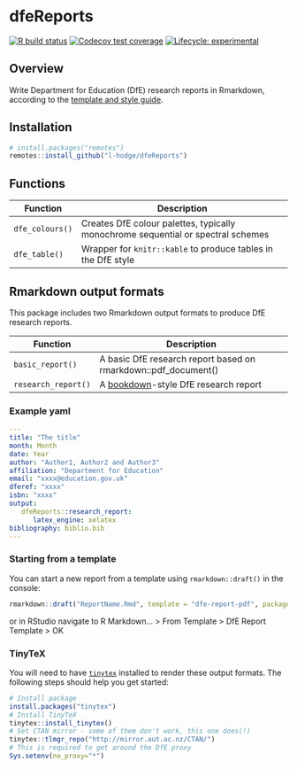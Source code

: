 
<!-- README.md is generated from README.Rmd. Please edit that file -->

# dfeReports

<!-- badges: start -->

[![R build
status](https://github.com/l-hodge/dfeReports/workflows/R-CMD-check/badge.svg)](https://github.com/l-hodge/dfeReports/actions)
[![Codecov test
coverage](https://codecov.io/gh/l-hodge/dfeReports/branch/main/graph/badge.svg)](https://app.codecov.io/gh/l-hodge/dfeReports/branch/main)
[![Lifecycle:
experimental](https://img.shields.io/badge/lifecycle-experimental-orange.svg)](https://www.tidyverse.org/lifecycle/#experimental)

<!-- badges: end -->

## Overview

Write Department for Education (DfE) research reports in Rmarkdown,
according to the [template and style
guide](https://www.gov.uk/government/publications/research-reports-guide-and-template).

## Installation

``` r
# install.packages("remotes")
remotes::install_github("l-hodge/dfeReports")
```

## Functions

| Function        | Description                                                                      |
|-----------------|----------------------------------------------------------------------------------|
| `dfe_colours()` | Creates DfE colour palettes, typically monochrome sequential or spectral schemes |
| `dfe_table()`   | Wrapper for `knitr::kable` to produce tables in the DfE style                    |

## Rmarkdown output formats

This package includes two Rmarkdown output formats to produce DfE
research reports.

| Function            | Description                                                                  |
|---------------------|------------------------------------------------------------------------------|
| `basic_report()`    | A basic DfE research report based on rmarkdown::pdf_document()               |
| `research_report()` | A [bookdown](https://bookdown.org/yihui/bookdown/)-style DfE research report |

### Example yaml

``` yaml
---
title: "The title"
month: Month
date: Year
author: "Author1, Author2 and Author3"
affiliation: "Department for Education"
email: "xxxx@education.gov.uk"
dferef: "xxxx"
isbn: "xxxx"
output: 
   dfeReports::research_report:
      latex_engine: xelatex
bibliography: biblio.bib
---
```

### Starting from a template

You can start a new report from a template using `rmarkdown::draft()` in
the console:

``` r
rmarkdown::draft("ReportName.Rmd", template = "dfe-report-pdf", package = "dfeReports")
```

or in RStudio navigate to R Markdown… \> From Template \> DfE Report
Template \> OK

### TinyTeX

You will need to have [`tinytex`](https://yihui.org/tinytex/) installed
to render these output formats. The following steps should help you get
started:

``` r
# Install package
install.packages("tinytex") 
# Install TinyTeX
tinytex::install_tinytex()
# Set CTAN mirror - some of them don't work, this one does(!)
tinytex::tlmgr_repo("http://mirror.aut.ac.nz/CTAN/")
# This is required to get around the DfE proxy
Sys.setenv(no_proxy="*")
```
